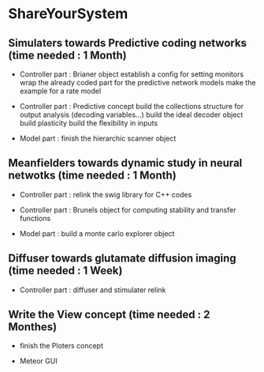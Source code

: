 # ShareYourSystem 

## Simulaters towards Predictive coding networks (time needed : 1 Month)

- Controller part : Brianer object 
establish a config for setting monitors
wrap the already coded part for the predictive network models
make the example for a rate model

- Controller part : Predictive concept
build the collections structure for output analysis (decoding variables...)
build the ideal decoder object
build plasticity
build the flexibility in inputs

- Model part : finish the hierarchic scanner object

## Meanfielders towards dynamic study in neural netwotks (time needed : 1 Month)

- Controller part : relink the swig library for C++ codes

- Controller part : Brunels object for computing stability and transfer functions

- Model part : build a monte carlo explorer object


## Diffuser towards glutamate diffusion imaging (time needed : 1 Week)

- Controller part : diffuser and stimulater relink

## Write the View concept (time needed : 2 Monthes)

- finish the Ploters concept

- Meteor GUI


